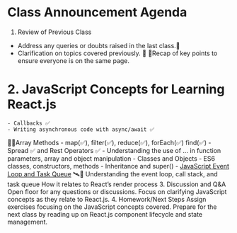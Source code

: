 # Class Announcement Agenda
1. Review of Previous Class
  - Address any queries or doubts raised in the last class.🚀
  - Clarification on topics covered previously. 🚀
🔁Recap of key points to ensure everyone is on the same page.
# 2. JavaScript Concepts for Learning React.js
    - Callbacks ✅
    - Writing asynchronous code with async/await ✅
🐱‍👤Array Methods
     - map(✅), filter(✅), reduce(✅), forEach(✅) find(✅)
     - Spread ✅ and Rest Operators ✅
     -   Understanding the use of ... in function parameters, array and object manipulation
     -  Classes and Objects
     -  ES6 classes, constructors, methods
     -  Inheritance and super()
     - [JavaScript Event Loop and Task Queue](https://www.youtube.com/watch?v=eiC58R16hb8)
🛰🚀 Understanding the event loop, call stack, and task queue
How it relates to React’s render process
3. Discussion and Q&A
Open floor for any questions or discussions.
Focus on clarifying JavaScript concepts as they relate to React.js.
4. Homework/Next Steps
Assign exercises focusing on the JavaScript concepts covered.
Prepare for the next class by reading up on React.js component lifecycle and state management.